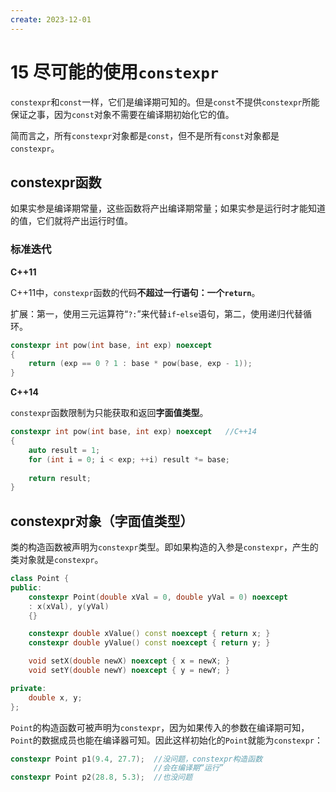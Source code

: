 ```yaml
---
create: 2023-12-01
---
```

# 15 尽可能的使用`constexpr`

​	`constexpr`和`const`一样，它们是编译期可知的。但是`const`不提供`constexpr`所能保证之事，因为`const`对象不需要在编译期初始化它的值。

​	简而言之，所有`constexpr`对象都是`const`，但不是所有`const`对象都是`constexpr`。

## constexpr函数

​	如果实参是编译期常量，这些函数将产出编译期常量；如果实参是运行时才能知道的值，它们就将产出运行时值。

### 标准迭代

**C++11**

​	C++11中，`constexpr`函数的代码**不超过一行语句：一个`return`**。

​	扩展：第一，使用三元运算符“`?:`”来代替`if`-`else`语句，第二，使用递归代替循环。

```C++
constexpr int pow(int base, int exp) noexcept
{
    return (exp == 0 ? 1 : base * pow(base, exp - 1));
}
```

**C++14**

​	`constexpr`函数限制为只能获取和返回**字面值类型**。

```c++
constexpr int pow(int base, int exp) noexcept   //C++14
{
    auto result = 1;
    for (int i = 0; i < exp; ++i) result *= base;
    
    return result;
}
```

## constexpr对象（字面值类型）

​	类的构造函数被声明为`constexpr`类型。即如果构造的入参是`constexpr`，产生的类对象就是`constexpr`。

```C++
class Point {
public:
    constexpr Point(double xVal = 0, double yVal = 0) noexcept
    : x(xVal), y(yVal)
    {}

    constexpr double xValue() const noexcept { return x; } 
    constexpr double yValue() const noexcept { return y; }

    void setX(double newX) noexcept { x = newX; }
    void setY(double newY) noexcept { y = newY; }

private:
    double x, y;
};
```

​	`Point`的构造函数可被声明为`constexpr`，因为如果传入的参数在编译期可知，`Point`的数据成员也能在编译器可知。因此这样初始化的`Point`就能为`constexpr`：

```cpp
constexpr Point p1(9.4, 27.7);  //没问题，constexpr构造函数
                                //会在编译期“运行”
constexpr Point p2(28.8, 5.3);  //也没问题
```